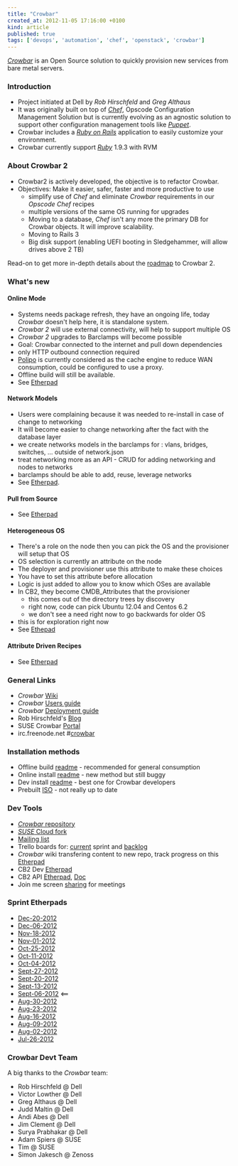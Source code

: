 ```yaml
---
title: "Crowbar"
created_at: 2012-11-05 17:16:00 +0100
kind: article
published: true
tags: ['devops', 'automation', 'chef', 'openstack', 'crowbar']
---
```


*[Crowbar](http://robhirschfeld.com/crowbar)* is an Open Source solution to quickly provision new services from bare metal servers.

<!-- more -->

### Introduction
* Project initiated at Dell by *Rob Hirschfeld* and *Greg Althaus*
* It was originally built on top of *[Chef](http://opscode.com)*, Opscode Configuration Management Solution but is currently evolving as an agnostic solution to support other configuration management tools like *[Puppet](http://puppetlabs.com/)*.
* Crowbar includes a *[Ruby on Rails](http://rubyonrails.org/)* application to easily customize your environment.
* Crowbar currently support *[Ruby](http://www.ruby-lang.org/)* 1.9.3 with RVM

### About Crowbar 2
* Crowbar2 is actively developed, the objective is to refactor Crowbar.
* Objectives: Make it easier, safer, faster and more productive to use
	* simplify use of *Chef* and eliminate *Crowbar* requirements in our *Opscode Chef* recipes
	* multiple versions of the same OS running for upgrades
	* Moving to a database, *Chef* isn't any more the primary DB for Crowbar objects. It will improve scalability.
	* Moving to Rails 3
	* Big disk support (enabling UEFI booting in Sledgehammer, will allow drives above 2 TB)

Read-on to get more in-depth details about the [roadmap](https://github.com/crowbar/crowbar/wiki/Roadmap) to Crowbar 2.

### What's new
#### Online Mode
* Systems needs package refresh, they have an ongoing life, today *Crowbar* doesn't help here, it is standalone system.
* *Crowbar 2* will use external connectivity, will help to support multiple OS
* *Crowbar 2* upgrades to Barclamps will become possible
* Goal: Crowbar connected to the internet and pull down dependencies
* only HTTP outbound connection required
* [Polipo](http://www.pps.univ-paris-diderot.fr/~jch/software/polipo/) is currently considered as the cache engine to reduce WAN consumption, could be configured to use a proxy.
* Offline build will still be available.
* See [Etherpad](http://crowbar.sync.in/crowbar2-online)

#### Network Models
* Users were complaining because it was needed to re-install in case of change to networking
* It will become easier to change networking after the fact with the database layer
* we create networks models in the barclamps for : vlans, bridges, switches,  ... outside of network.json
* treat networking more as an API - CRUD for adding networking and nodes to networks
* barclamps should be able to add, reuse, leverage networks
* See [Etherpad](http://crowbar.sync.in/crowbar2-network).

#### Pull from Source
* See [Etherpad](http://crowbar.sync.in/crowbar2-pullsource)

#### Heterogeneous OS
* There's a role on the node then you can pick the OS and the provisioner will setup that OS
* OS selection is currently an attribute on the node
* The deployer and provisioner use this attribute to make these choices
* You have to set this attribute before allocation
* Logic is just added to allow you to know which OSes are available
* In CB2, they become CMDB_Attributes that the provisioner
   * this comes out of the directory trees by discovery
   * right now, code can pick Ubuntu 12.04 and Centos 6.2 
   * we don't see a need right now to go backwards for older OS
* this is for exploration right now
* See [Ethepad](http://crowbar.sync.in/crowbar2-multi-os)

#### Attribute Driven Recipes
* See [Etherpad](http://crowbar.sync.in/crowbar2-attributeconfig)


### General Links
* *Crowbar* [Wiki](https://github.com/crowbar/crowbar/wiki)
* *Crowbar* [Users guide](https://github.com/crowbar/barclamp-crowbar/blob/release/fred/master/crowbar_framework/public/crowbar_users_guide.pdf)
* *Crowbar* [Deployment guide](https://github.com/crowbar/barclamp-crowbar/blob/release/fred/master/crowbar_framework/public/crowbar_deployment_guide.pdf)
* Rob Hirschfeld's [Blog](http://robhirschfeld.com/crowbar)
* SUSE Crowbar [Portal](https://en.opensuse.org/Portal:Crowbar)
* irc.freenode.net #[crowbar](http://crowbar.newgoliath.com/irc/#home)

### Installation methods
* Offline build [readme](https://github.com/crowbar/crowbar/blob/master/README.build) - recommended for general consumption
* Online install [readme](https://github.com/crowbar/crowbar/blob/master/README.online-install) - new method but still buggy
* Dev install [readme](https://github.com/crowbar/crowbar/wiki/Dev-tool-build) - best one for Crowbar developers
* Prebuilt [ISO](http://crowbar.zehicle.com/) - not really up to date

### Dev Tools
* [*Crowbar* repository](https://github.com/crowbar/crowbar)
* [*SUSE* Cloud fork](https://github.com/SUSE-Cloud)
* [Mailing list](https://lists.us.dell.com/mailman/listinfo/crowbar)
* Trello boards for: [current](https://trello.com/board/crowbar-2-0-current-sprint/50809fb54fa7ad9c1a000f4d) sprint and [backlog](https://trello.com/board/crowbar-2-0-backlog/50c0b95c944811657000aeb0)
* *Crowbar* wiki transfering content to new repo, track progress on this [Etherpad](http://crowbar.sync.in/crowbarwiki?)
* CB2 Dev [Etherpad](http://crowbar.sync.in/crowbar2?)
* CB2 API [Etherpad](http://crowbar.sync.in/crowbar2API), [Doc](https://github.com/crowbar/barclamp-crowbar/blob/master/crowbar_framework/doc/default/crowbar/devguide/api.md)
* Join me screen [sharing](https://join.me/dellcrowbar) for meetings

### Sprint Etherpads
* [Dec-20-2012](http://crowbar.sync.in/meeting121220)
* [Dec-06-2012](http://crowbar.sync.in/sprint1206)
* [Nov-18-2012](http://crowbar.sync.in/meeting121118)
* [Nov-01-2012](http://crowbar.sync.in/sprint1101)
* [Oct-25-2012](http://crowbar.sync.in/sprint1025)
* [Oct-11-2012](http://crowbar.sync.in/sprint1011)
* [Oct-04-2012](http://crowbar.sync.in/sprint1004)
* [Sept-27-2012](http://crowbar.sync.in/sprint0927)
* [Sept-20-2012](http://crowbar.sync.in/sprint0920)
* [Sept-13-2012](http://crowbar.sync.in/sprint0913)
* [Sept-06-2012](http://crowbar.sync.in/sprint0906) <==
* [Aug-30-2012](http://crowbar.sync.in/sprint0830)
* [Aug-23-2012](http://crowbar.sync.in/sprint0823)
* [Aug-16-2012](http://crowbar.sync.in/sprint0816)
* [Aug-09-2012](http://crowbar.sync.in/sprint0809)
* [Aug-02-2012](http://crowbar.sync.in/sprint0802)
* [Jul-26-2012](http://crowbar.sync.in/sprint0726)

### Crowbar Devt Team

A big thanks to the *Crowbar* team:

* Rob Hirschfeld @ Dell
* Victor Lowther @ Dell
* Greg Althaus @ Dell
* Judd Maltin @ Dell
* Andi Abes @ Dell
* Jim Clement @ Dell
* Surya Prabhakar @ Dell
* Adam Spiers @ SUSE
* Tim @ SUSE
* Simon Jakesch @ Zenoss

